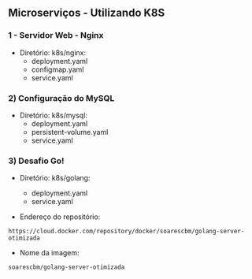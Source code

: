 

## Microserviços - Utilizando K8S

### 1 - Servidor Web - Nginx

  - Diretório: k8s/nginx: 
    - deployment.yaml
    - configmap.yaml
    - service.yaml

### 2) Configuração do MySQL

  - Diretório: k8s/mysql: 
    - deployment.yaml
    - persistent-volume.yaml
    - service.yaml      

### 3) Desafio Go!

  - Diretório: k8s/golang:
    - deployment.yaml
    - service.yaml      
  
  - Endereço do repositório:
  
```
https://cloud.docker.com/repository/docker/soarescbm/golang-server-otimizada
```

  - Nome da imagem: 

```
soarescbm/golang-server-otimizada
```



  



